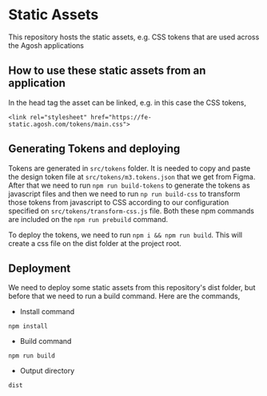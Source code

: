 # Static Assets

This repository hosts the static assets, e.g. CSS tokens that are used across the Agosh applications

## How to use these static assets from an application

In the head tag the asset can be linked, e.g. in this case the CSS tokens,

```
<link rel="stylesheet" href="https://fe-static.agosh.com/tokens/main.css">
```

## Generating Tokens and deploying

Tokens are generated in `src/tokens` folder. It is needed to copy and paste the design token file at `src/tokens/m3.tokens.json` that we get from Figma. After that we need to run `npm run build-tokens` to generate the tokens as javascript files and then we need to run `np run build-css` to transform those tokens from javascript to CSS according to our configuration specified on `src/tokens/transform-css.js` file. Both these npm commands are included on the `npm run prebuild` command.

To deploy the tokens, we need to run `npm i && npm run build`. This will create a css file on the dist folder at the project root.

## Deployment

We need to deploy some static assets from this repository's dist folder, but before that we need to run a build command. Here are the commands,

- Install command

```
npm install
```

- Build command

```
npm run build
```

- Output directory

```
dist
```
